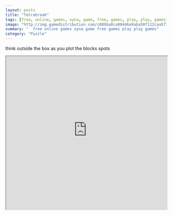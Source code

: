 ```yaml
---
layout: posts
title: "Tetrabreak"
tags: [free, online, games, oyna, game, free, games, play, play, games]
image: "http://img.gamedistribution.com/c889ba8ca98446a9aba50f112caa5775.jpg"
summary: "  free online games oyna game free games play play games"
category: "Puzzle"
---
```


think outside the box as you plot the blocks spots

<iframe width="100%" height="480px;" src="http://flash.gamedistribution.com?game=c889ba8ca98446a9aba50f112caa5775"></iframe>